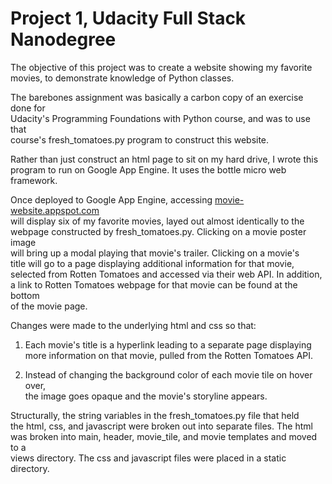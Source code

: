 Project 1, Udacity Full Stack Nanodegree
========================================

The objective of this project was to create a website showing my favorite  
movies, to demonstrate knowledge of Python classes.

The barebones assignment was basically a carbon copy of an exercise done for  
Udacity's Programming Foundations with Python course, and was to use that  
course's fresh_tomatoes.py program to construct this website.

Rather than just construct an html page to sit on my hard drive, I wrote this  
program to run on Google App Engine.  It uses the bottle micro web framework.

Once deployed to Google App Engine, accessing [movie-website.appspot.com](http://movie-website.appspot.com/)  
will display six of my favorite movies, layed out almost identically to the  
webpage constructed by fresh_tomatoes.py.  Clicking on a movie poster image  
will bring up a modal playing that movie's trailer.  Clicking on a movie's  
title will go to a page displaying additional information for that movie,  
selected from Rotten Tomatoes and accessed via their web API.  In addition,  
a link to Rotten Tomatoes webpage for that movie can be found at the bottom  
of the movie page.

Changes were made to the underlying html and css so that:
1) Each movie's title is a hyperlink leading to a separate page displaying  
   more information on that movie, pulled from the Rotten Tomatoes API.

2) Instead of changing the background color of each movie tile on hover over,  
   the image goes opaque and the movie's storyline appears.

   
Structurally, the string variables in the fresh_tomatoes.py file that held  
the html, css, and javascript were broken out into separate files.  The html  
was broken into main, header, movie_tile, and movie templates and moved to a  
views directory.  The css and javascript files were placed in a static  
directory.
